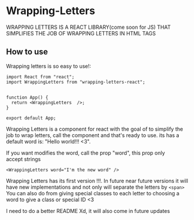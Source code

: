 # Wrapping-Letters

WRAPPING LETTERS IS A REACT LIBRARY(come soon for JS) THAT SIMPLIFIES THE JOB OF WRAPPING LETTERS IN HTML TAGS
## How to use

Wrapping letters is so easy to use!:

```
import React from "react";
import WrappingLetters from "wrapping-letters-react";


function App() {
  return <WrappingLetters  />;
}

export default App;

```

Wrapping Letters is a component for react with the goal of to simplify the job to wrap letters,
call the component and that's ready to use.  its has a default word is: "Hello world!!! <3".

If you want modifies the word, call the prop "word", this prop only accept strings

```
<WrappingLetters word="I'm the new word" />
```

Wrapping Letters has its first version !!!. In future near future versions it will have new implementations and not only will separate the letters by ``` <span> ```
You can also do from giving special classes to each letter to choosing a word to give a class or special ID <3

I need to do a better README Xd, it will also come in future updates


